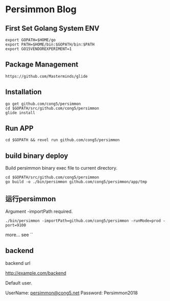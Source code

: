 # Persimmon Blog

## First Set Golang System ENV

```
export GOPATH=$HOME/go
export PATH=$HOME/bin:$GOPATH/bin:$PATH
export GO15VENDOREXPERIMENT=1
```

## Package Management

```
https://github.com/Masterminds/glide
```

## Installation

```
go get github.com/cong5/persimmon
cd $GOPATH/src/github.com/cong5/persimmon
glide install
```

## Run APP

```
cd $GOPATH && revel run github.com/cong5/persimmon
```

## build binary deploy

Build persimmon binary exec file to current directory.

```
cd $GOPATH/src/github.com/cong5/persimmon
go build -o ./bin/persimmon github.com/cong5/persimmon/app/tmp
```

## 运行persimmon

Argument -importPath required.

```
./bin/persimmon -importPath=github.com/cong5/persimmon -runMode=prod -port=9100
```

more... see ``

## backend 

backend url

http://example.com/backend

Default user.

UserName: persimmon@cong5.net
Password: Persimmon2018
